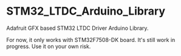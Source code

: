 # STM32_LTDC_Arduino_Library
Adafruit GFX based STM32 LTDC Driver Arduino Library.

For now, it only works with STM32F7508-DK board. It's still work in progress. Use it on your own risk.
